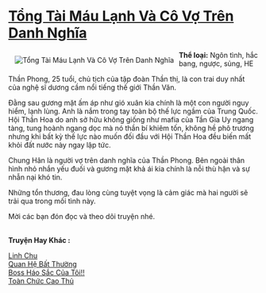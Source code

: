 <a href="https://utruyen.com/tong-tai-mau-lanh-va-co-vo-tren-danh-nghia/15974/" title="Tổng Tài Máu Lạnh Và Cô Vợ Trên Danh Nghĩa"><h1>Tổng Tài Máu Lạnh Và Cô Vợ Trên Danh Nghĩa</h1></a><div style="display:table"><img align="right" style="float: left; padding: 10px;" src="https://utruyen.com/images/story/200x260/tong-tai-mau-lanh-va-co-vo-tren-danh-nghia.jpg" alt="Tổng Tài Máu Lạnh Và Cô Vợ Trên Danh Nghĩa"><b>Thể loại:</b> Ngôn tình, hắc bang, ngược, sủng, HE<p></p>Thần Phong, 25 tuổi, chủ tịch của tập đoàn Thần thị, là con trai duy nhất của nghệ sĩ dương cầm nổi tiếng thế giới Thần Văn.<p></p>Đằng sau gương mặt ấm áp như gió xuân kia chính là một con người nguy hiểm, lạnh lùng. Anh là nắm trong tay toàn bộ thế lực ngầm của Trung Quốc. Hội Thần Hoa do anh sở hữu không giống như mafia của Tần Gia Uy ngang tàng, tung hoành ngang dọc mà nó thần bí khiêm tốn, không hề phô trương nhưng khi bất kỳ thế lực nào muốn đối đầu với Hội Thần Hoa đều biến mất khỏi đất nước này ngay lập tức.<p></p>Chung Hân là người vợ trên danh nghĩa của Thần Phong. Bên ngoài thân hình nhỏ nhắn yếu đuối và gương mặt khả ái kia chính là nỗi thù hận và sự nhẫn nại khó tin.<p></p>Những tổn thương, đau lòng cùng tuyệt vọng là cảm giác mà hai người sẽ trải qua trong mối tình này.<p></p>Mời các bạn đón đọc và theo dõi truyện nhé.</div><p><br><b>Truyện Hay Khác :</b></p><a href="https://utruyen.com/linh-chu/2151/" alt="Linh Chu">Linh Chu</a><br/><a href="https://dammy2019.blogspot.com/2019/11/quan-he-bat-thuong.html" alt="Quan Hệ Bất Thường">Quan Hệ Bất Thường</a><br/><a href="https://truyenngontinhay.wordpress.com/2019/10/03/boss-hao-sac-cua-toi/" alt="Boss Háo Sắc Của Tôi!!">Boss Háo Sắc Của Tôi!!</a><br/><a href="https://github.com/quanluxury/ngontinhhot/tree/master/truyenhay/17524/" alt="Toàn Chức Cao Thủ">Toàn Chức Cao Thủ</a><br/>
